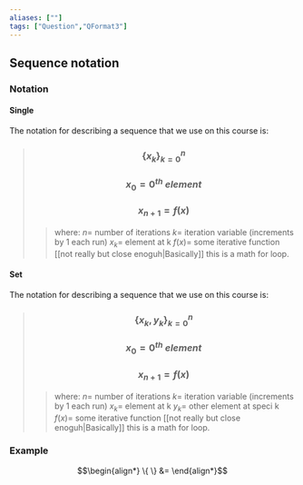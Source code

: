 ```yaml
---
aliases: [""]
tags: ["Question","QFormat3"]
---
```


#### 
## Sequence notation

### Notation
#### Single
The notation for describing a sequence that we use on this course is:
> ### $$ \{ x_{k} \}^{n}_{k=0} $$ 
> ### $$ x_{0} = 0^{th}\:element $$
> ### $$ x_{n+1} = f(x) $$
>> where:
>> $n=$ number of iterations
>> $k=$ iteration variable (increments by 1 each run)
>> $x_{k}=$ element at k 
>> $f(x)=$ some iterative function
>> [[not really but close enoguh|Basically]] this is a math for loop.

#### Set
The notation for describing a sequence that we use on this course is:
> ### $$ \{ x_{k}, y_{k} \}^{n}_{k=0} $$ 
> ### $$ x_{0} = 0^{th}\:element $$
> ### $$ x_{n+1} = f(x) $$
>> where:
>> $n=$ number of iterations
>> $k=$ iteration variable (increments by 1 each run)
>> $x_{k}=$ element at k 
>> $y_{k}=$ other element at speci k
>> $f(x)=$ some iterative function
>> [[not really but close enoguh|Basically]] this is a math for loop.



### Example
$$\begin{align*}
\{  \} &= 
\end{align*}$$